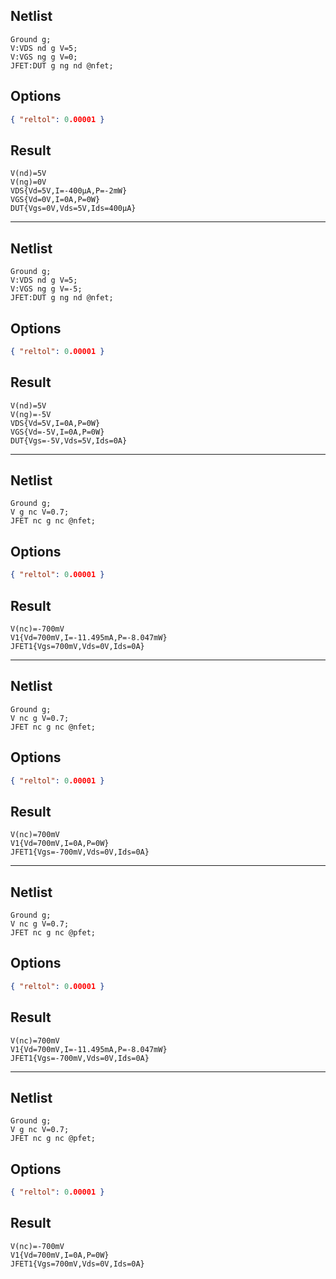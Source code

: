 ## Netlist

```text
Ground g;
V:VDS nd g V=5;
V:VGS ng g V=0;
JFET:DUT g ng nd @nfet;
```

## Options

```json
{ "reltol": 0.00001 }
```

## Result

```text
V(nd)=5V
V(ng)=0V
VDS{Vd=5V,I=-400μA,P=-2mW}
VGS{Vd=0V,I=0A,P=0W}
DUT{Vgs=0V,Vds=5V,Ids=400μA}
```

---

## Netlist

```text
Ground g;
V:VDS nd g V=5;
V:VGS ng g V=-5;
JFET:DUT g ng nd @nfet;
```

## Options

```json
{ "reltol": 0.00001 }
```

## Result

```text
V(nd)=5V
V(ng)=-5V
VDS{Vd=5V,I=0A,P=0W}
VGS{Vd=-5V,I=0A,P=0W}
DUT{Vgs=-5V,Vds=5V,Ids=0A}
```

---

## Netlist

```text
Ground g;
V g nc V=0.7;
JFET nc g nc @nfet;
```

## Options

```json
{ "reltol": 0.00001 }
```

## Result

```text
V(nc)=-700mV
V1{Vd=700mV,I=-11.495mA,P=-8.047mW}
JFET1{Vgs=700mV,Vds=0V,Ids=0A}
```

---

## Netlist

```text
Ground g;
V nc g V=0.7;
JFET nc g nc @nfet;
```

## Options

```json
{ "reltol": 0.00001 }
```

## Result

```text
V(nc)=700mV
V1{Vd=700mV,I=0A,P=0W}
JFET1{Vgs=-700mV,Vds=0V,Ids=0A}
```

---

## Netlist

```text
Ground g;
V nc g V=0.7;
JFET nc g nc @pfet;
```

## Options

```json
{ "reltol": 0.00001 }
```

## Result

```text
V(nc)=700mV
V1{Vd=700mV,I=-11.495mA,P=-8.047mW}
JFET1{Vgs=-700mV,Vds=0V,Ids=0A}
```

---

## Netlist

```text
Ground g;
V g nc V=0.7;
JFET nc g nc @pfet;
```

## Options

```json
{ "reltol": 0.00001 }
```

## Result

```text
V(nc)=-700mV
V1{Vd=700mV,I=0A,P=0W}
JFET1{Vgs=700mV,Vds=0V,Ids=0A}
```
